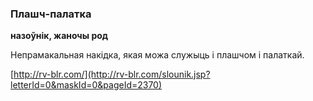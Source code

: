 ### Плашч-палатка
**назоўнік, жаночы род**

Непрамакальная накідка, якая можа служыць і плашчом і палаткай.

<a rel="author">[http://rv-blr.com/](http://rv-blr.com/slounik.jsp?letterId=0&maskId=0&pageId=2370)</a>

